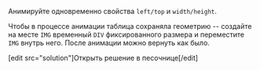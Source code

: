 Анимируйте одновременно свойства `left/top` и `width/height`.

Чтобы в процессе анимации таблица сохраняла геометрию -- создайте на месте `IMG` временный `DIV` фиксированного размера и переместите `IMG` внутрь него. После анимации можно вернуть как было.

[edit src="solution"]Открыть решение в песочнице[/edit]